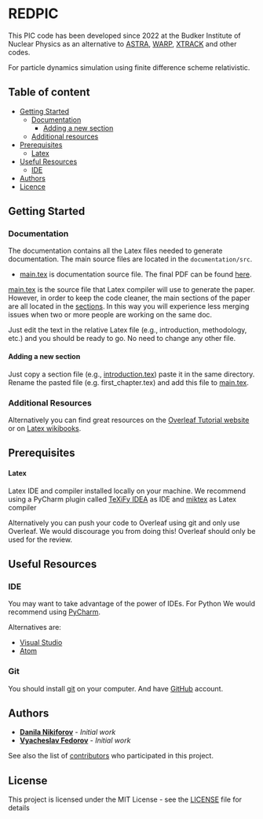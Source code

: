 # REDPIC

This PIC code has been developed since 2022 at the Budker Institute of Nuclear Physics as an alternative to 
[ASTRA](https://www.desy.de/~mpyflo/), 
[WARP](https://bitbucket.org/berkeleylab/warp/), 
[XTRACK](https://xsuite.readthedocs.io/en/latest/) 
and other codes. 

For particle dynamics simulation using finite difference scheme relativistic.

## Table of content 

-   [Getting Started](#getting-started)
    -   [Documentation](#documentation)
        -   [Adding a new section](#adding-a-new-section)
    -   [Additional resources](#additional-resources)
-   [Prerequisites](#prerequisites)
    -   [Latex](#latex)
-   [Useful Resources](#useful-resources)
    -   [IDE](#ide)
-   [Authors](#authors)
-   [Licence](#license)

## Getting Started

### Documentation

The documentation contains all the Latex files needed to generate documentation. 
The main source files are located in the `documentation/src`.

* [main.tex](/documentation/src/main.tex) is documentation source file. 
The final PDF can be found [here](/documentation/out/main.pdf).

[main.tex](/documentation/src/main.tex) is the source file that Latex compiler will use to generate the paper. 
However, in order to keep the code cleaner, the main sections of the paper are all located in the [sections](/documentation/src/sections). 
In this way you will experience less merging issues when two or more people are working on the same doc.

Just edit the text in the relative Latex file (e.g., introduction, methodology, etc.) and you should be ready to go. 
No need to change any other file.

#### Adding a new section

Just copy a section file (e.g., [introduction.tex](/documentation/src/sections/introduction.tex)) paste it in the same directory. 
Rename the pasted file (e.g. first_chapter.tex) and add this file to [main.tex](/documentation/src/main.tex).

### Additional Resources

Alternatively you can find great resources on the 
[Overleaf Tutorial website](https://www.overleaf.com/learn/latex/Tutorials) or on 
[Latex wikibooks](https://en.wikibooks.org/wiki/LaTeX).

## Prerequisites

#### Latex

Latex IDE and compiler installed locally on your machine. 
We recommend using a PyCharm plugin called [TeXiFy IDEA](https://plugins.jetbrains.com/plugin/9473-texify-idea) as IDE and 
[miktex](https://miktex.org) as Latex compiler  

Alternatively you can push your code to Overleaf using git and only use Overleaf. 
We would discourage you from doing this! Overleaf should only be used for the review.

## Useful Resources

### IDE

You may want to take advantage of the power of IDEs. 
For Python We would recommend using [PyCharm](https://www.jetbrains.com/pycharm/). 

Alternatives are:

* [Visual Studio](https://code.visualstudio.com)
* [Atom](https://atom.io/)

### Git

You should install [git](https://git-scm.com) on your computer. And have [GitHub](https://github.com) account.

## Authors

* **[Danila Nikiforov](https://github.com/Danila-Nikiforov)** - *Initial work*
* **[Vyacheslav Fedorov](https://github.com/fuodorov)** - *Initial work*

See also the list of [contributors](https://github.com/binp-dev/redpic/contributors) who participated in this project.

## License

This project is licensed under the MIT License - see the [LICENSE](LICENSE) file for details